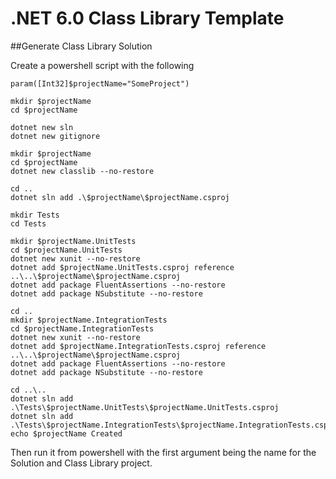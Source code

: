 # .NET 6.0 Class Library Template

##Generate Class Library Solution

Create a powershell script with the following
```
param([Int32]$projectName="SomeProject")

mkdir $projectName
cd $projectName

dotnet new sln
dotnet new gitignore

mkdir $projectName
cd $projectName
dotnet new classlib --no-restore

cd ..
dotnet sln add .\$projectName\$projectName.csproj

mkdir Tests
cd Tests

mkdir $projectName.UnitTests
cd $projectName.UnitTests
dotnet new xunit --no-restore
dotnet add $projectName.UnitTests.csproj reference ..\..\$projectName\$projectName.csproj
dotnet add package FluentAssertions --no-restore
dotnet add package NSubstitute --no-restore

cd ..
mkdir $projectName.IntegrationTests
cd $projectName.IntegrationTests
dotnet new xunit --no-restore
dotnet add $projectName.IntegrationTests.csproj reference ..\..\$projectName\$projectName.csproj
dotnet add package FluentAssertions --no-restore
dotnet add package NSubstitute --no-restore

cd ..\..
dotnet sln add .\Tests\$projectName.UnitTests\$projectName.UnitTests.csproj
dotnet sln add .\Tests\$projectName.IntegrationTests\$projectName.IntegrationTests.csproj
echo $projectName Created
```

Then run it from powershell with the first argument being the name for the Solution and Class Library project.

